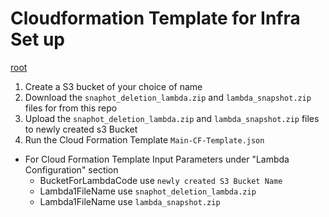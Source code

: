 # Cloudformation Template for Infra Set up #


[root](https://github.com/SatishNaidi/cf-template-infrasetup/blob/master/lambda-cleanup-snapshot.zip)

1. Create a S3 bucket of your choice of name
2. Download the `snaphot_deletion_lambda.zip` and `lambda_snapshot.zip` files for from this repo
3. Upload the `snaphot_deletion_lambda.zip` and `lambda_snapshot.zip` files to newly created s3 Bucket
4. Run the Cloud Formation Template `Main-CF-Template.json`
  * For Cloud Formation Template Input Parameters under "Lambda Configuration" section
      * BucketForLambdaCode use `newly created S3 Bucket Name`
      * Lambda1FileName use `snaphot_deletion_lambda.zip`
      * Lambda1FileName use `lambda_snapshot.zip`

